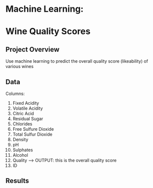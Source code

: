 # Machine Learning:
# Wine Quality Scores

## Project Overview
Use machine learning to predict the overall quality score (likeability) of various wines


## Data

Columns:
1. Fixed Acidity
2. Volatile Acidity
3. Citric Acid
4. Residual Sugar
5. Chlorides
6. Free Sulfure Dioxide
7. Total Sulfur Dioxide
8. Density
9. pH
10. Sulphates
11. Alcohol
12. Quality --> OUTPUT: this is the overall quality score
13. ID


## Results
